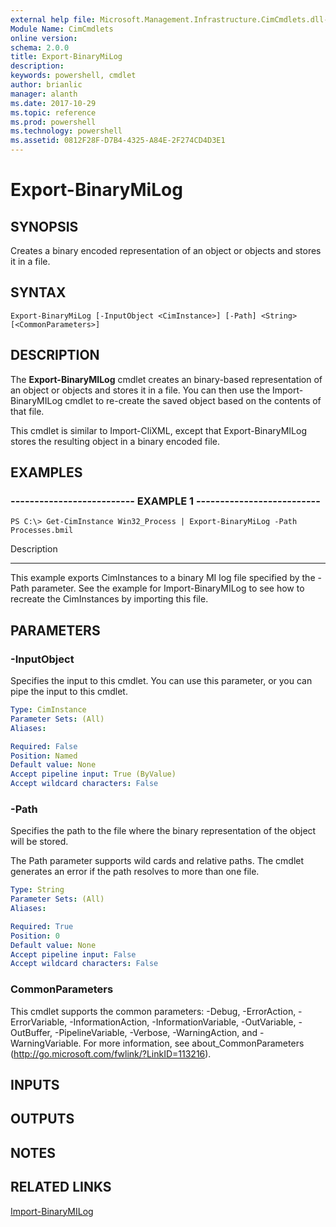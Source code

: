 ```yaml
---
external help file: Microsoft.Management.Infrastructure.CimCmdlets.dll-Help.xml
Module Name: CimCmdlets
online version: 
schema: 2.0.0
title: Export-BinaryMiLog
description: 
keywords: powershell, cmdlet
author: brianlic
manager: alanth
ms.date: 2017-10-29
ms.topic: reference
ms.prod: powershell
ms.technology: powershell
ms.assetid: 0812F28F-D7B4-4325-A84E-2F274CD4D3E1
---
```


# Export-BinaryMiLog

## SYNOPSIS
Creates a binary encoded representation of an object or objects and stores it in a file.

## SYNTAX

```
Export-BinaryMiLog [-InputObject <CimInstance>] [-Path] <String> [<CommonParameters>]
```

## DESCRIPTION
The **Export-BinaryMILog** cmdlet creates an binary-based representation of an object or objects and stores it in a file.
You can then use the Import-BinaryMILog cmdlet to re-create the saved object based on the contents of that file.

This cmdlet is similar to Import-CliXML, except that Export-BinaryMILog stores the resulting object in a binary encoded file.

## EXAMPLES

### -------------------------- EXAMPLE 1 --------------------------
```
PS C:\> Get-CimInstance Win32_Process | Export-BinaryMiLog -Path Processes.bmil
```

Description

-----------

This example exports CimInstances to a binary MI log file specified by the -Path parameter.
See the example for Import-BinaryMILog to see how to recreate the CimInstances by importing this file.

## PARAMETERS

### -InputObject
Specifies the input to this cmdlet.
You can use this parameter, or you can pipe the input to this cmdlet.

```yaml
Type: CimInstance
Parameter Sets: (All)
Aliases: 

Required: False
Position: Named
Default value: None
Accept pipeline input: True (ByValue)
Accept wildcard characters: False
```

### -Path
Specifies the path to the file where the binary representation of the object will be stored.

The Path parameter supports wild cards and relative paths. 
The cmdlet generates an error if the path resolves to more than one file.

```yaml
Type: String
Parameter Sets: (All)
Aliases: 

Required: True
Position: 0
Default value: None
Accept pipeline input: False
Accept wildcard characters: False
```

### CommonParameters
This cmdlet supports the common parameters: -Debug, -ErrorAction, -ErrorVariable, -InformationAction, -InformationVariable, -OutVariable, -OutBuffer, -PipelineVariable, -Verbose, -WarningAction, and -WarningVariable. For more information, see about_CommonParameters (http://go.microsoft.com/fwlink/?LinkID=113216).

## INPUTS

## OUTPUTS

## NOTES

## RELATED LINKS

[Import-BinaryMILog](./Import-BinaryMiLog.md)

